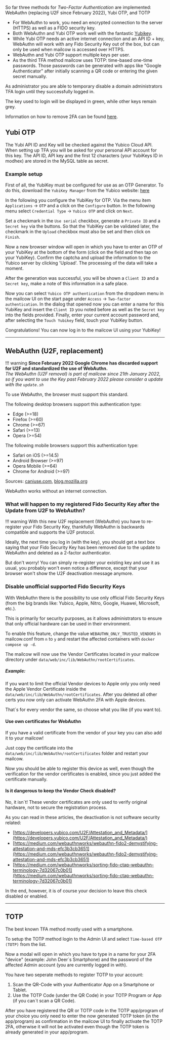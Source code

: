 So far three methods for _Two-Factor Authentication_ are implemented: WebAuthn (replacing U2F since February 2022), Yubi OTP, and TOTP

-   For WebAuthn to work, you need an encrypted connection to the server (HTTPS) as well as a FIDO security key.
-   Both WebAuthn and Yubi OTP work well with the fantastic [Yubikey](https://www.yubico.com).
-   While Yubi OTP needs an active internet connection and an API ID + key, WebAuthn will work with any Fido Security Key out of the box, but can only be used when mailcow is accessed over HTTPS.
-   WebAuthn and Yubi OTP support multiple keys per user.
-   As the third TFA method mailcow uses TOTP: time-based one-time passwords. Those passwords can be generated with apps like "Google Authenticator" after initially scanning a QR code or entering the given secret manually.

As administrator you are able to temporary disable a domain administrators TFA login until they successfully logged in.

The key used to login will be displayed in green, while other keys remain grey.

Information on how to remove 2FA can be found [here](../../troubleshooting/debug-reset_pw.en.md#remove-two-factor-authentication).

## Yubi OTP

The Yubi API ID and Key will be checked against the Yubico Cloud API. When setting up TFA you will be asked for your personal API account for this key.
The API ID, API key and the first 12 characters (your YubiKeys ID in modhex) are stored in the MySQL table as secret.

### Example setup

First of all, the YubiKey must be configured for use as an OTP Generator. To do this, download the `YubiKey Manager` from the Yubico website: [here](https://www.yubico.com/support/download/)

In the following you configure the YubiKey for OTP.
Via the menu item `Applications` -> `OTP` and a click on the `Configure` button. In the following menu select `Credential Type` -> `Yubico OTP` and click on `Next`.

Set a checkmark in the `Use serial` checkbox, generate a `Private ID` and a `Secret key` via the buttons. 
So that the YubiKey can be validated later, the checkmark in the `Upload` checkbox must also be set and then click on `Finish`.

Now a new browser window will open in which you have to enter an OTP of your YubiKey at the bottom of the form (click on the field and then tap on your YubiKey). Confirm the captcha and upload the information to the Yubico server by clicking 'Upload'. The processing of the data will take a moment.

After the generation was successful, you will be shown a `Client ID` and a `Secret key`, make a note of this information in a safe place.

Now you can select `Yubico OTP authentication` from the dropdown menu in the mailcow UI on the start page under `Access` -> `Two-factor authentication`. 
In the dialog that opened now you can enter a name for this YubiKey and insert the `Client ID` you noted before as well as the `Secret key` into the fields provided.
Finally, enter your current account password and, after selecting the `Touch Yubikey` field, touch your YubiKey button.

Congratulations! You can now log in to the mailcow UI using your YubiKey!

---

## WebAuthn (U2F, replacement)
!!! warning
    **Since February 2022 Google Chrome has discarded support for U2F and standardized the use of WebAuthn.<br>**
    *The WebAuthn (U2F removal) is part of mailcow since 21th January 2022, so if you want to use the Key past February 2022 please consider a update with the `update.sh`* 
    
To use WebAuthn, the browser must support this standard.

The following desktop browsers support this authentication type:

-   Edge (>=18)
-   Firefox (>=60)
-   Chrome (>=67)
-   Safari (>=13)
-   Opera (>=54)

The following mobile browsers support this authentication type:

-   Safari on iOS (>=14.5)
-   Android Browser (>=97)
-   Opera Mobile (>=64)
-   Chrome for Android (>=97)

Sources: [caniuse.com](https://caniuse.com/webauthn), [blog.mozilla.org](https://blog.mozilla.org/security/2019/04/04/shipping-fido-u2f-api-support-in-firefox/)

WebAuthn works without an internet connection.

### What will happen to my registered Fido Security Key after the Update from U2F to WebAuthn?
!!! warning
    With this new U2F replacement (WebAuthn) you have to re-register your Fido Security Key, thankfully WebAuthn is backwards compatible and supports the U2F protocol.

Ideally, the next time you log in (with the key), you should get a text box saying that your Fido Security Key has been removed due to the update to WebAuthn and deleted as a 2-factor authenticator.

But don't worry! You can simply re-register your existing key and use it as usual, you probably won't even notice a difference, except that your browser won't show the U2F deactivation message anymore.

### Disable unofficial supported Fido Security Keys
With WebAuthn there is the possibility to use only official Fido Security Keys (from the big brands like: Yubico, Apple, Nitro, Google, Huawei, Microsoft, etc.).

This is primarily for security purposes, as it allows administrators to ensure that only official hardware can be used in their environment.

To enable this feature, change the value `WEBAUTHN_ONLY_TRUSTED_VENDORS` in mailcow.conf from `n` to `y` and restart the affected containers with `docker compose up -d`.

The mailcow will now use the Vendor Certificates located in your mailcow directory under `data/web/inc/lib/WebAuthn/rootCertificates`. 

##### Example:
If you want to limit the official Vendor devices to Apple only you only need the Apple Vendor Certificate inside the `data/web/inc/lib/WebAuthn/rootCertificates`.
After you deleted all other certs you now only can activate WebAuthn 2FA with Apple devices.

That´s for every vendor the same, so choose what you like (if you want to).

#### Use own certificates for WebAuthn
If you have a valid certificate from the vendor of your key you can also add it to your mailcow!

Just copy the certificate into the `data/web/inc/lib/WebAuthn/rootCertificates` folder and restart your mailcow.

Now you should be able to register this device as well, even though the verification for the vendor certificates is enabled, since you just added the certificate manually. 

#### Is it dangerous to keep the Vendor Check disabled?
No, it isn´t!
These vendor certificates are only used to verify original hardware, not to secure the registration process.

As you can read in these articles, the deactivation is not software security related:
- [https://developers.yubico.com/U2F/Attestation_and_Metadata/](https://developers.yubico.com/U2F/Attestation_and_Metadata/)
- [https://medium.com/webauthnworks/webauthn-fido2-demystifying-attestation-and-mds-efc3b3cb3651](https://medium.com/webauthnworks/webauthn-fido2-demystifying-attestation-and-mds-efc3b3cb3651)
- [https://medium.com/webauthnworks/sorting-fido-ctap-webauthn-terminology-7d32067c0b01](https://medium.com/webauthnworks/sorting-fido-ctap-webauthn-terminology-7d32067c0b01)

In the end, however, it is of course your decision to leave this check disabled or enabled. 

---

## TOTP

The best known TFA method mostly used with a smartphone.

To setup the TOTP method login to the Admin UI and select `Time-based OTP (TOTP)` from the list.

Now a modal will open in which you have to type in a name for your 2FA "device" (example: John Deer´s Smartphone) and the password of the affected Admin account (you are currently logged in with).

You have two seperate methods to register TOTP to your account:
1. Scan the QR-Code with your Authenticator App on a Smartphone or Tablet.
2. Use the TOTP Code (under the QR Code) in your TOTP Program or App (if you can´t scan a QR Code).

After you have registered the QR or TOTP code in the TOTP app/program of your choice you only need to enter the now generated TOTP token (in the app/program) as confirmation in the mailcow UI to finally activate the TOTP 2FA, otherwise it will not be activated even though the TOTP token is already generated in your app/program.
